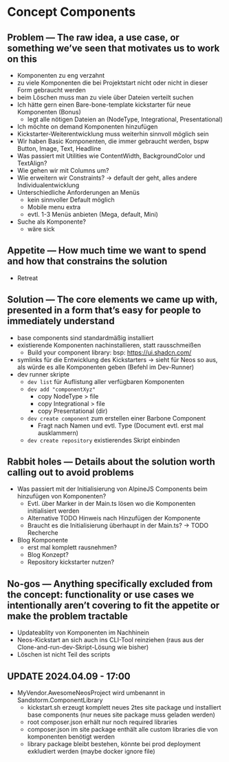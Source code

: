 # Concept Components

## Problem — The raw idea, a use case, or something we’ve seen that motivates us to work on this

* Komponenten zu eng verzahnt
* zu viele Komponenten die bei Projektstart nicht oder nicht in dieser Form gebraucht werden
* beim Löschen muss man zu viele über Dateien verteilt suchen
* Ich hätte gern einen Bare-bone-template kickstarter für neue Komponenten (Bonus)
    * legt alle nötigen Dateien an (NodeType, Integrational, Presentational)
* Ich möchte on demand Komponenten hinzufügen
* Kickstarter-Weiterentwicklung muss weiterhin sinnvoll möglich sein
* Wir haben Basic Komponenten, die immer gebraucht werden, bspw Button, Image, Text, Headline
* Was passiert mit Utilities wie ContentWidth, BackgroundColor und TextAlign?
* Wie gehen wir mit Columns um?
* Wie erweitern wir Constraints? -> default der geht, alles andere Individualentwicklung
* Unterschiedliche Anforderungen an Menüs
    * kein sinnvoller Default möglich
    * Mobile menu extra 
    * evtl. 1-3 Menüs anbieten (Mega, default, Mini)
* Suche als Komponente?
    * wäre sick

## Appetite — How much time we want to spend and how that constrains the solution

* Retreat

## Solution — The core elements we came up with, presented in a form that’s easy for people to immediately understand

* base components sind standardmäßig installiert
* existierende Komponenten nachinstallieren, statt rausschmeißen
    * Build your component library: bsp: https://ui.shadcn.com/
* symlinks für die Entwicklung des Kickstarters → sieht für Neos so aus, als würde es alle Komponenten geben (Befehl im Dev-Runner)
* dev runner skripte
    * `dev list` für Auflistung aller verfügbaren Komponenten
    * `dev add "componentXyz"`
        * copy NodeType > file
        * copy Integrational > file
        * copy Presentational (dir)
    * `dev create component` zum erstellen einer Barbone Component
        * Fragt nach Namen und evtl. Type (Document evtl. erst mal ausklammern) 
    * `dev create repository` existierendes Skript einbinden

## Rabbit holes — Details about the solution worth calling out to avoid problems

* Was passiert mit der Initialisierung von AlpineJS Components beim hinzufügen von Komponenten?
    * Evtl. über Marker in der Main.ts lösen wo die Komponenten initialisiert werden
    * Alternative TODO Hinweis nach Hinzufügen der Komponente
    * Braucht es die Initialisierung überhaupt in der Main.ts? -> TODO Recherche
* Blog Komponente
  * erst mal komplett rausnehmen?
  * Blog Konzept?
  * Repository kickstarter nutzen?

## No-gos — Anything specifically excluded from the concept: functionality or use cases we intentionally aren’t covering to fit the appetite or make the problem tractable

* Updateablity von Komponenten im Nachhinein
* Neos-Kickstart an sich auch ins CLI-Tool reinziehen (raus aus der Clone-and-run-dev-Skript-Lösung wie bisher)
* Löschen ist nicht Teil des scripts

## UPDATE 2024.04.09 - 17:00

* MyVendor.AwesomeNeosProject wird umbenannt in Sandstorm.ComponentLibrary
  * kickstart.sh erzeugt komplett neues 2tes site package und installiert base components (nur neues site package muss geladen werden)
  * root composer.json erhält nur noch required libraries
  * composer.json im site package enthält alle custom libraries die von komponenten benötigt werden
  * library package bleibt bestehen, könnte bei prod deployment exkludiert werden (maybe docker ignore file)
